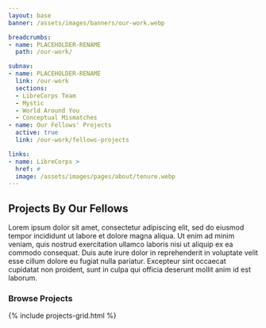 ```yaml
---
layout: base
banner: /assets/images/banners/our-work.webp

breadcrumbs:
- name: PLACEHOLDER-RENAME
  path: /our-work/

subnav:
- name: PLACEHOLDER-RENAME
  link: /our-work
  sections:
  - LibreCorps Team
  - Mystic
  - World Around You
  - Conceptual Mismatches
- name: Our Fellows' Projects
  active: true
  link: /our-work/fellows-projects

links:
- name: LibreCorps >
  href: #
  image: /assets/images/pages/about/tenure.webp
---
```


## Projects By Our Fellows

Lorem ipsum dolor sit amet, consectetur adipiscing elit, sed do eiusmod tempor incididunt ut labore et dolore magna aliqua. Ut enim ad minim veniam, quis nostrud exercitation ullamco laboris nisi ut aliquip ex ea commodo consequat. Duis aute irure dolor in reprehenderit in voluptate velit esse cillum dolore eu fugiat nulla pariatur. Excepteur sint occaecat cupidatat non proident, sunt in culpa qui officia deserunt mollit anim id est laborum.

### Browse Projects

{% include projects-grid.html %}
